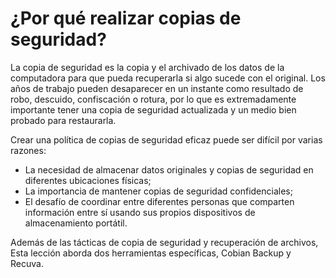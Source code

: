 [Title]: # (Porqué back-up?)
[Order]: # (0)

# ¿Por qué realizar copias de seguridad?

La copia de seguridad es la copia y el archivado de los datos de la computadora para que pueda recuperarla si algo sucede con el original. Los años de trabajo pueden desaparecer en un instante como resultado de robo, descuido, confiscación o rotura, por lo que es extremadamente importante tener una copia de seguridad actualizada y un medio bien probado para restaurarla.

Crear una política de copias de seguridad eficaz puede ser difícil por varias razones:

*   La necesidad de almacenar datos originales y copias de seguridad en diferentes ubicaciones físicas;
*   La importancia de mantener copias de seguridad confidenciales;
*   El desafío de coordinar entre diferentes personas que comparten información entre sí usando sus propios dispositivos de almacenamiento portátil. 

Además de las tácticas de copia de seguridad y recuperación de archivos, Esta lección aborda dos herramientas específicas, Cobian Backup y Recuva.